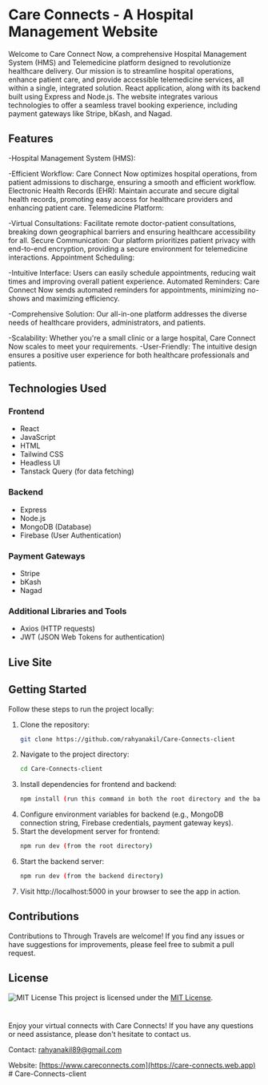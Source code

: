 # Care Connects - A Hospital Management Website
Welcome to Care Connect Now, a comprehensive Hospital Management System (HMS) and Telemedicine platform designed to revolutionize healthcare delivery. Our mission is to streamline hospital operations, enhance patient care, and provide accessible telemedicine services, all within a single, integrated solution. React application, along with its backend built using Express and Node.js. 
The website integrates various technologies to offer a seamless travel booking experience, including payment gateways like Stripe, bKash, and Nagad.

<!-- ![Care Connects](https://i.ibb.co/d5xRtyz/banner-section.jpg) -->


## Features
-Hospital Management System (HMS):

-Efficient Workflow: Care Connect Now optimizes hospital operations, from patient admissions to discharge, ensuring a smooth and efficient workflow.
Electronic Health Records (EHR): Maintain accurate and secure digital health records, promoting easy access for healthcare providers and enhancing patient care.
Telemedicine Platform:

-Virtual Consultations: Facilitate remote doctor-patient consultations, breaking down geographical barriers and ensuring healthcare accessibility for all.
Secure Communication: Our platform prioritizes patient privacy with end-to-end encryption, providing a secure environment for telemedicine interactions.
Appointment Scheduling:

-Intuitive Interface: Users can easily schedule appointments, reducing wait times and improving overall patient experience.
Automated Reminders: Care Connect Now sends automated reminders for appointments, minimizing no-shows and maximizing efficiency.

-Comprehensive Solution: Our all-in-one platform addresses the diverse needs of healthcare providers, administrators, and patients.

-Scalability: Whether you're a small clinic or a large hospital, Care Connect Now scales to meet your requirements.
-User-Friendly: The intuitive design ensures a positive user experience for both healthcare professionals and patients.

## Technologies Used

### Frontend

- React
- JavaScript
- HTML
- Tailwind CSS
- Headless UI
- Tanstack Query (for data fetching)

### Backend
- Express
- Node.js
- MongoDB (Database)
- Firebase (User Authentication)

### Payment Gateways
- Stripe
- bKash
- Nagad

### Additional Libraries and Tools
- Axios (HTTP requests)
- JWT (JSON Web Tokens for authentication)

## Live Site
<!-- Check out the live site of Care Connects: [Care Connects](https://careconnects.web.app) -->


## Getting Started
Follow these steps to run the project locally:

1. Clone the repository:
   ```bash
   git clone https://github.com/rahyanakil/Care-Connects-client
2. Navigate to the project directory:
   ```bash
   cd Care-Connects-client
3. Install dependencies for frontend and backend:
   ```bash
   npm install (run this command in both the root directory and the backend directory)
4. Configure environment variables for backend (e.g., MongoDB connection string, Firebase credentials, payment gateway keys).
5. Start the development server for frontend:
   ```bash
   npm run dev (from the root directory)
6. Start the backend server:
   ```bash
   npm run dev (from the backend directory)
7. Visit http://localhost:5000 in your browser to see the app in action.


## Contributions
Contributions to Through Travels are welcome! If you find any issues or have suggestions for improvements, please feel free to submit a pull request.


## License
![MIT License](https://i.ibb.co/NTHxy9w/100px-MIT-logo-svg.png)
This project is licensed under the [MIT License](LICENSE).

#
Enjoy your virtual connects with Care Connects! If you have any questions or need assistance, please don't hesitate to contact us.

Contact: rahyanakil89@gmail.com

Website:  [https://www.careconnects.com](https://care-connects.web.app)
#   C a r e - C o n n e c t s - c l i e n t 
 
 